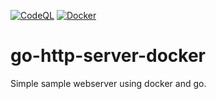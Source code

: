 [![CodeQL](https://github.com/rainan16/go-http-server-docker/actions/workflows/codeql-analysis.yml/badge.svg)](https://github.com/rainan16/go-http-server-docker/actions/workflows/codeql-analysis.yml)
[![Docker](https://github.com/rainan16/go-http-server-docker/actions/workflows/docker-publish.yml/badge.svg)](https://github.com/rainan16/go-http-server-docker/actions/workflows/docker-publish.yml)

# go-http-server-docker

Simple sample webserver using docker and go.
